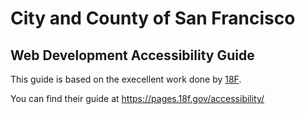 # City and County of San Francisco
## Web Development Accessibility Guide

This guide is based on the execellent work done by [18F](https://18f.gsa.gov/). 

You can find their guide at https://pages.18f.gov/accessibility/
